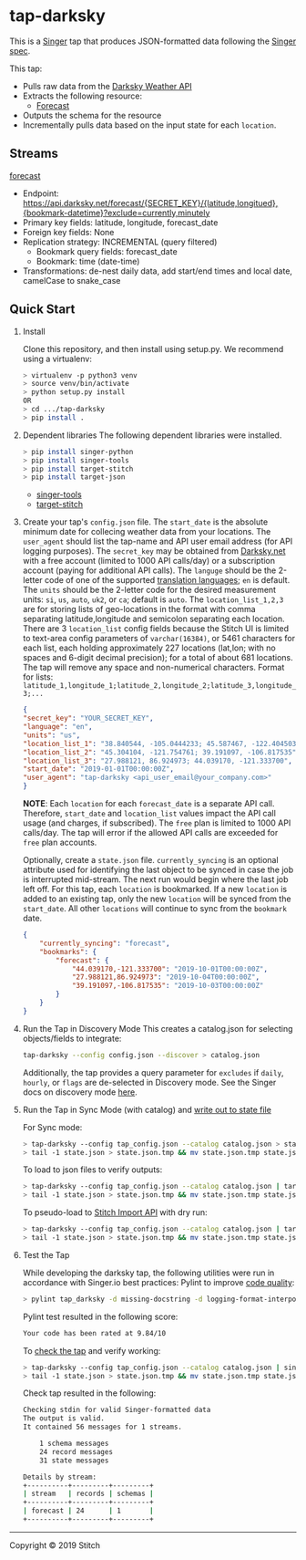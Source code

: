 # tap-darksky

This is a [Singer](https://singer.io) tap that produces JSON-formatted data
following the [Singer
spec](https://github.com/singer-io/getting-started/blob/master/SPEC.md).

This tap:

- Pulls raw data from the [Darksky Weather API](https://darksky.net/dev/docs#overview)
- Extracts the following resource:
  - [Forecast](https://darksky.net/dev/docs#time-machine-request)
- Outputs the schema for the resource
- Incrementally pulls data based on the input state for each `location`.

## Streams

[forecast](https://darksky.net/dev/docs#time-machine-request)
- Endpoint: https://api.darksky.net/forecast/{SECRET_KEY}/{latitude,longitued},{bookmark-datetime}?exclude=currently,minutely
- Primary key fields: latitude, longitude, forecast_date
- Foreign key fields: None
- Replication strategy: INCREMENTAL (query filtered)
  - Bookmark query fields: forecast_date
  - Bookmark: time (date-time)
- Transformations: de-nest daily data, add start/end times and local date, camelCase to snake_case


## Quick Start

1. Install

    Clone this repository, and then install using setup.py. We recommend using a virtualenv:

    ```bash
    > virtualenv -p python3 venv
    > source venv/bin/activate
    > python setup.py install
    OR
    > cd .../tap-darksky
    > pip install .
    ```
2. Dependent libraries
    The following dependent libraries were installed.
    ```bash
    > pip install singer-python
    > pip install singer-tools
    > pip install target-stitch
    > pip install target-json
    
    ```
    - [singer-tools](https://github.com/singer-io/singer-tools)
    - [target-stitch](https://github.com/singer-io/target-stitch)

3. Create your tap's `config.json` file. The `start_date` is the absolute minimum date for collecing weather data from your locations. The `user_agent` should list the tap-name and API user email address (for API logging purposes). The `secret_key` may be obtained from [Darksky.net](https://darksky.net/dev) with a free account (limited to 1000 API calls/day) or a subscription account (paying for additional API calls). The `languge` should be the 2-letter code of one of the supported [translation languages](https://github.com/darkskyapp/translations/tree/master/lib/lang); `en` is default.  The `units` should be the 2-letter code for the desired measurement units: `si`, `us`, `auto`, `uk2`, or `ca`; default is `auto`. The `location_list_1,2,3` are for storing lists of geo-locations in the format with comma separating latitude,longitude and semicolon separating each location. There are 3 `location_list` config fields because the Stitch UI is limited to text-area config parameters of `varchar(16384)`, or 5461 characters for each list, each holding approximately 227 locations (lat,lon; with no spaces and 6-digit decimal precision); for a total of about 681 locations. The tap will remove any space and non-numerical characters. Format for lists:
`latitude_1,longitude_1;latitude_2,longitude_2;latitude_3,longitude_3;...` 

    ```json
    {
    "secret_key": "YOUR_SECRET_KEY",
    "language": "en",
    "units": "us",
    "location_list_1": "38.840544, -105.0444233; 45.587467, -122.404503",
    "location_list_2": "45.304104, -121.754761; 39.191097, -106.817535",
    "location_list_3": "27.988121, 86.924973; 44.039170, -121.333700",
    "start_date": "2019-01-01T00:00:00Z",
    "user_agent": "tap-darksky <api_user_email@your_company.com>"
    }
    ```
    **NOTE**: Each `location` for each `forecast_date` is a separate API call. Therefore, `start_date` and  `location_list` values impact the API call usage (and charges, if subscribed). The `free` plan is limited to 1000 API calls/day. The tap will error if the allowed API calls are exceeded for `free` plan accounts.

    Optionally, create a `state.json` file. `currently_syncing` is an optional attribute used for identifying the last object to be synced in case the job is interrupted mid-stream. The next run would begin where the last job left off. For this tap, each `location` is bookmarked. If a new `location` is added to an existing tap, only the new `location` will be synced from the `start_date`. All other `locations` will continue to sync from the `bookmark` date.

    ```json
    {
        "currently_syncing": "forecast",
        "bookmarks": {
            "forecast": {
                "44.039170,-121.333700": "2019-10-01T00:00:00Z",
                "27.988121,86.924973": "2019-10-04T00:00:00Z",
                "39.191097,-106.817535": "2019-10-03T00:00:00Z"
            }
        }
    }
    ```

1. Run the Tap in Discovery Mode
    This creates a catalog.json for selecting objects/fields to integrate:
    ```bash
    tap-darksky --config config.json --discover > catalog.json
    ```
   Additionally, the tap provides a query parameter for `excludes` if `daily`, `hourly`, or `flags` are de-selected in Discovery mode.
   See the Singer docs on discovery mode
   [here](https://github.com/singer-io/getting-started/blob/master/docs/DISCOVERY_MODE.md#discovery-mode).

2. Run the Tap in Sync Mode (with catalog) and [write out to state file](https://github.com/singer-io/getting-started/blob/master/docs/RUNNING_AND_DEVELOPING.md#running-a-singer-tap-with-a-singer-target)

    For Sync mode:
    ```bash
    > tap-darksky --config tap_config.json --catalog catalog.json > state.json
    > tail -1 state.json > state.json.tmp && mv state.json.tmp state.json
    ```
    To load to json files to verify outputs:
    ```bash
    > tap-darksky --config tap_config.json --catalog catalog.json | target-json > state.json
    > tail -1 state.json > state.json.tmp && mv state.json.tmp state.json
    ```
    To pseudo-load to [Stitch Import API](https://github.com/singer-io/target-stitch) with dry run:
    ```bash
    > tap-darksky --config tap_config.json --catalog catalog.json | target-stitch --config target_config.json --dry-run > state.json
    > tail -1 state.json > state.json.tmp && mv state.json.tmp state.json
    ```

3. Test the Tap
    
    While developing the darksky tap, the following utilities were run in accordance with Singer.io best practices:
    Pylint to improve [code quality](https://github.com/singer-io/getting-started/blob/master/docs/BEST_PRACTICES.md#code-quality):
    ```bash
    > pylint tap_darksky -d missing-docstring -d logging-format-interpolation -d too-many-locals -d too-many-arguments
    ```
    Pylint test resulted in the following score:
    ```bash
    Your code has been rated at 9.84/10
    ```

    To [check the tap](https://github.com/singer-io/singer-tools#singer-check-tap) and verify working:
    ```bash
    > tap-darksky --config tap_config.json --catalog catalog.json | singer-check-tap > state.json
    > tail -1 state.json > state.json.tmp && mv state.json.tmp state.json
    ```
    Check tap resulted in the following:
    ```bash
    Checking stdin for valid Singer-formatted data
    The output is valid.
    It contained 56 messages for 1 streams.

        1 schema messages
        24 record messages
        31 state messages

    Details by stream:
    +----------+---------+---------+
    | stream   | records | schemas |
    +----------+---------+---------+
    | forecast | 24      | 1       |
    +----------+---------+---------+
    ```
---

Copyright &copy; 2019 Stitch
